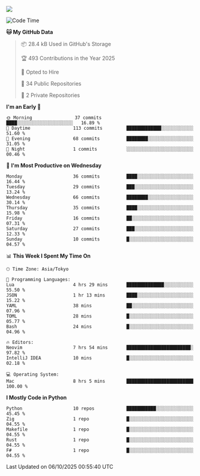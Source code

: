 ![](https://komarev.com/ghpvc/?username=kitagawa-hr)

<!--START_SECTION:waka-->
![Code Time](http://img.shields.io/badge/Code%20Time-1%2C693%20hrs%2054%20mins-blue)

**🐱 My GitHub Data** 

> 📦 28.4 kB Used in GitHub's Storage 
 > 
> 🏆 493 Contributions in the Year 2025
 > 
> 💼 Opted to Hire
 > 
> 📜 34 Public Repositories 
 > 
> 🔑 2 Private Repositories 
 > 
**I'm an Early 🐤** 

```text
🌞 Morning                37 commits          ████░░░░░░░░░░░░░░░░░░░░░   16.89 % 
🌆 Daytime                113 commits         █████████████░░░░░░░░░░░░   51.60 % 
🌃 Evening                68 commits          ████████░░░░░░░░░░░░░░░░░   31.05 % 
🌙 Night                  1 commits           ░░░░░░░░░░░░░░░░░░░░░░░░░   00.46 % 
```
📅 **I'm Most Productive on Wednesday** 

```text
Monday                   36 commits          ████░░░░░░░░░░░░░░░░░░░░░   16.44 % 
Tuesday                  29 commits          ███░░░░░░░░░░░░░░░░░░░░░░   13.24 % 
Wednesday                66 commits          ████████░░░░░░░░░░░░░░░░░   30.14 % 
Thursday                 35 commits          ████░░░░░░░░░░░░░░░░░░░░░   15.98 % 
Friday                   16 commits          ██░░░░░░░░░░░░░░░░░░░░░░░   07.31 % 
Saturday                 27 commits          ███░░░░░░░░░░░░░░░░░░░░░░   12.33 % 
Sunday                   10 commits          █░░░░░░░░░░░░░░░░░░░░░░░░   04.57 % 
```


📊 **This Week I Spent My Time On** 

```text
🕑︎ Time Zone: Asia/Tokyo

💬 Programming Languages: 
Lua                      4 hrs 29 mins       ██████████████░░░░░░░░░░░   55.50 % 
JSON                     1 hr 13 mins        ████░░░░░░░░░░░░░░░░░░░░░   15.22 % 
YAML                     38 mins             ██░░░░░░░░░░░░░░░░░░░░░░░   07.96 % 
TOML                     28 mins             █░░░░░░░░░░░░░░░░░░░░░░░░   05.77 % 
Bash                     24 mins             █░░░░░░░░░░░░░░░░░░░░░░░░   04.96 % 

🔥 Editors: 
Neovim                   7 hrs 54 mins       ████████████████████████░   97.82 % 
IntelliJ IDEA            10 mins             █░░░░░░░░░░░░░░░░░░░░░░░░   02.18 % 

💻 Operating System: 
Mac                      8 hrs 5 mins        █████████████████████████   100.00 % 
```

**I Mostly Code in Python** 

```text
Python                   10 repos            ███████████░░░░░░░░░░░░░░   45.45 % 
Zig                      1 repo              █░░░░░░░░░░░░░░░░░░░░░░░░   04.55 % 
Makefile                 1 repo              █░░░░░░░░░░░░░░░░░░░░░░░░   04.55 % 
Rust                     1 repo              █░░░░░░░░░░░░░░░░░░░░░░░░   04.55 % 
F#                       1 repo              █░░░░░░░░░░░░░░░░░░░░░░░░   04.55 % 
```




 Last Updated on 06/10/2025 00:55:40 UTC
<!--END_SECTION:waka-->
